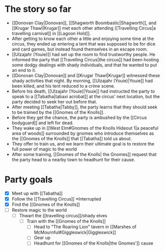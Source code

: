 # The story so far
- [[Donovan Clay|Donovan]], [[Shagworth Boombastic|Shagworth]], and [[Krugar Thawl|Krugar]] met each other attending [[Travelling Circus|a travelling carnival]] in [[Lagoon Hold]].
- After getting to know each other a little and enjoying some time at the circus, they ended up entering a tent that was supposed to be for dice and card games, but instead found themselves in an escape room.
- [[Ulzajahr (Youie)]] had set up the room to find trustworthy people. He informed the party that [[Travelling Circus|the circus]] had been hosting some dodgy dealings with shady individuals, and that he wanted to put an end to it.
- [[Donovan Clay|Donovan]] and [[Krugar Thawl|Krugar]] witnessed these shady activities that night. By morning, [[Ulzajahr (Youie)|Youie]] had been killed, and his tent reduced to a crime scene.
- Before his death, [[Ulzajahr (Youie)|Youie]] had instructed the party to speak to a [[Tabatha|tabaxi acrobat]] at the circus' next location, but the party decided to seek her out before that.
- After meeting [[Tabatha|Tabby]], the party learns that they should seek to be trained by the [[Gnomes of the Knolls]].
- Before they get the chance, the party is ambushed by the [[Circus bodyguard]] and left for dead.
- They wake up in [[West Elm#Gnomes of the Knolls Hideout 1|a peaceful area of woods]] surrounded by gnomes who introduce themselves as the [[Gnomes of the Knolls]] that [[Tabatha]] told us about.
- They offer to train us, and we learn their ultimate goal is to restore the full power of magic to the world
- After some training, [[Gnomes of the Knolls| the Gnomes]] request that the party head to a nearby town to headhunt for their cause.


# Party goals
- [x] Meet up with [[Tabatha]]
- [x] Follow the [[Travelling Circus]]
	\*Interrupted
- [x] Find the [[Gnomes of the Knolls]]
- [ ] Restore magic to the world
	- [ ] Thwart the [[travelling circus]]/shady elves
		- [ ] Train with the [[Gnomes of the Knolls]]
			- [ ] Head to "The Roaring Lion" tavern in [[Marshes of McMournful#Giggleswick|Giggleswick]]
			- [ ] Gear up 
			- [ ] Headhunt for [[Gnomes of the Knolls|the Gnomes']] cause 